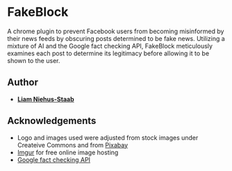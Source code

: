 # FakeBlock
A chrome plugin to prevent Facebook users from becoming misinformed by 
their news feeds by obscuring posts determined to be fake news.
Utilizing a mixture of AI and the Google fact checking API, FakeBlock
meticulously examines each post to determine its legitimacy before
allowing it to be shown to the user.

## Author
* [**Liam Niehus-Staab**](https://github.com/niehusst)

## Acknowledgements
* Logo and images used were adjusted from stock images under Createive Commons and from [Pixabay](https://pixabay.com/users/clker-free-vector-images-3736/)
* [Imgur]() for free online image hosting
* [Google fact checking API](https://developers.google.com/fact-check/tools/api/)

